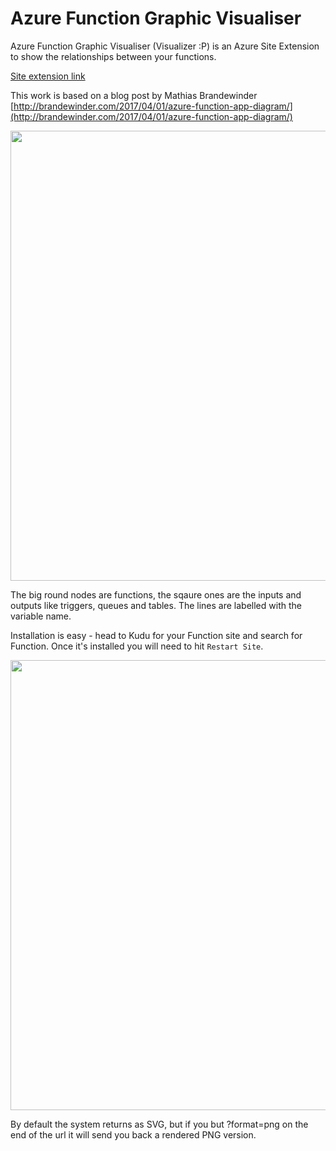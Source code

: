 # Azure Function Graphic Visualiser
Azure Function Graphic Visualiser (Visualizer :P) is an Azure Site Extension to show the relationships between your functions.

[Site extension link](https://www.siteextensions.net/packages/funcgraph/1.0.1)

This work is based on a blog post by Mathias Brandewinder [http://brandewinder.com/2017/04/01/azure-function-app-diagram/](http://brandewinder.com/2017/04/01/azure-function-app-diagram/)

<img src="https://cloud.githubusercontent.com/assets/5225782/24825002/35c2318c-1c59-11e7-9c9c-155ce0e14267.png" width="720"/>

The big round nodes are functions, the sqaure ones are the inputs and outputs like triggers, queues and tables. The lines are labelled with the variable name.

Installation is easy - head to Kudu for your Function site and search for Function. Once it's installed you will need to hit ```Restart Site```.

<img src="https://cloud.githubusercontent.com/assets/5225782/24825321/06d0d174-1c60-11e7-812f-fe1d7d15f77c.JPG" width="720"/>

By default the system returns as SVG, but if you but ?format=png on the end of the url it will send you back a rendered PNG version. 

